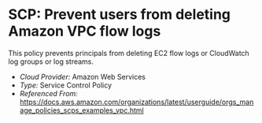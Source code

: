 # SCP: Prevent users from deleting Amazon VPC flow logs
This policy prevents principals from deleting EC2 flow logs or CloudWatch log groups or log streams.

- *Cloud Provider:* Amazon Web Services
- *Type:* Service Control Policy
- *Referenced From:* https://docs.aws.amazon.com/organizations/latest/userguide/orgs_manage_policies_scps_examples_vpc.html